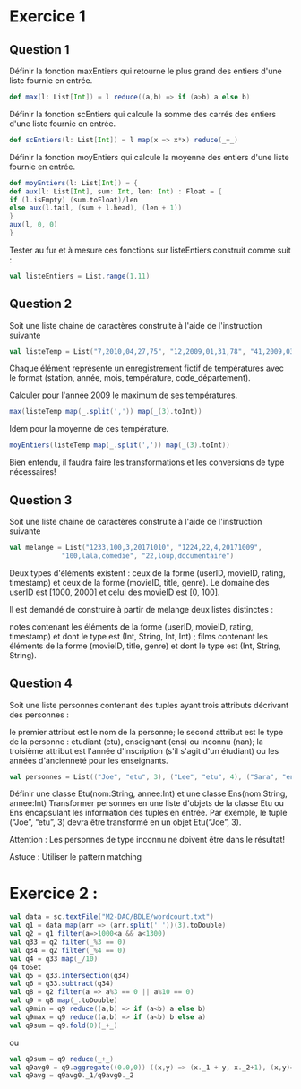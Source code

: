 
# Exercice 1
## Question 1   

Définir la fonction maxEntiers qui retourne le plus grand des entiers 
d'une liste fournie en entrée.

````scala
def max(l: List[Int]) = l reduce((a,b) => if (a>b) a else b)
````

Définir la fonction scEntiers qui calcule la somme des carrés des entiers 
d'une liste fournie en entrée.

````scala
def scEntiers(l: List[Int]) = l map(x => x*x) reduce(_+_)
````
Définir la fonction moyEntiers qui calcule la moyenne des entiers d'une 
liste fournie en entrée.

````scala
def moyEntiers(l: List[Int]) = {
def aux(l: List[Int], sum: Int, len: Int) : Float = {
if (l.isEmpty) (sum.toFloat)/len
else aux(l.tail, (sum + l.head), (len + 1))
}
aux(l, 0, 0)
}
````

Tester au fur et à mesure ces fonctions sur listeEntiers construit 
comme suit :

````scala
val listeEntiers = List.range(1,11)
````

## Question 2   

Soit une liste chaine de caractères construite à l'aide de 
l'instruction suivante

````scala
val listeTemp = List("7,2010,04,27,75", "12,2009,01,31,78", "41,2009,03,25,95", "2,2008,04,28,76", "7,2010,02,32,91")
````
Chaque élément représente un enregistrement fictif de températures 
avec le format (station, année, mois, température, code_département).

Calculer pour l'année 2009 le maximum de ses températures.

````scala
max(listeTemp map(_.split(',')) map(_(3).toInt))
````


Idem pour la moyenne de ces température.

````scala
moyEntiers(listeTemp map(_.split(',')) map(_(3).toInt))
````

Bien entendu, il faudra faire les transformations et les conversions de 
type nécessaires!

## Question 3   

Soit une liste chaine de caractères construite à l'aide de l'instruction
 suivante

````scala
val melange = List("1233,100,3,20171010", "1224,22,4,20171009",
			 "100,lala,comedie", "22,loup,documentaire")
````
Deux types d'éléments existent : ceux de la forme 
(userID, movieID, rating, timestamp) et ceux de la forme 
(movieID, title, genre). 
Le domaine des userID est [1000, 2000] et 
celui des movieID est [0, 100].

Il est demandé de construire à partir de melange deux listes distinctes :

notes contenant les éléments de la forme 
(userID, movieID, rating, timestamp) et dont le type est 
(Int, String, Int, Int) ;
films contenant les éléments de la forme (movieID, title, genre) et 
dont le type est (Int, String, String).
## Question 4   

Soit une liste personnes contenant des tuples ayant trois attributs décrivant des personnes :

le premier attribut est le nom de la personne;
le second attribut est le type de la personne : etudiant (etu), enseignant (ens) ou inconnu (nan);
la troisième attribut est l'année d'inscription (s'il s'agit d'un étudiant) ou les années d'ancienneté pour
les enseignants.

````scala
val personnes = List(("Joe", "etu", 3), ("Lee", "etu", 4), ("Sara", "ens", 10), ("John", "ens", 5), ("Bill", "nan",20))
````
Définir une classe Etu(nom:String, annee:Int) et une classe Ens(nom:String, annee:Int)
Transformer personnes en une liste d'objets de la classe Etu ou Ens encapsulant les information des tuples
en entrée. Par exemple, le tuple (“Joe”, “etu”, 3) devra être transformé en un objet Etu(“Joe”, 3).

Attention : Les personnes de type inconnu ne doivent être dans le résultat!

Astuce : Utiliser le pattern matching


# Exercice 2 :

````scala
val data = sc.textFile("M2-DAC/BDLE/wordcount.txt")
val q1 = data map(arr => (arr.split(' '))(3).toDouble)
val q2 = q1 filter(a=>1000<a && a<1300)
val q33 = q2 filter(_%3 == 0)
val q34 = q2 filter(_%4 == 0)
val q4 = q33 map(_/10)
q4 toSet
val q5 = q33.intersection(q34)
val q6 = q33.subtract(q34)
val q8 = q2 filter(a => a%3 == 0 || a%10 == 0)
val q9 = q8 map(_.toDouble)
val q9min = q9 reduce((a,b) => if (a<b) a else b)
val q9max = q9 reduce((a,b) => if (a<b) b else a)
val q9sum = q9.fold(0)(_+_)
````
ou
````scala
val q9sum = q9 reduce(_+_)
val q9avg0 = q9.aggregate((0.0,0)) ((x,y) => (x._1 + y, x._2+1), (x,y)=>(x._1+y._1, x._2+y._2))
val q9avg = q9avg0._1/q9avg0._2
````
